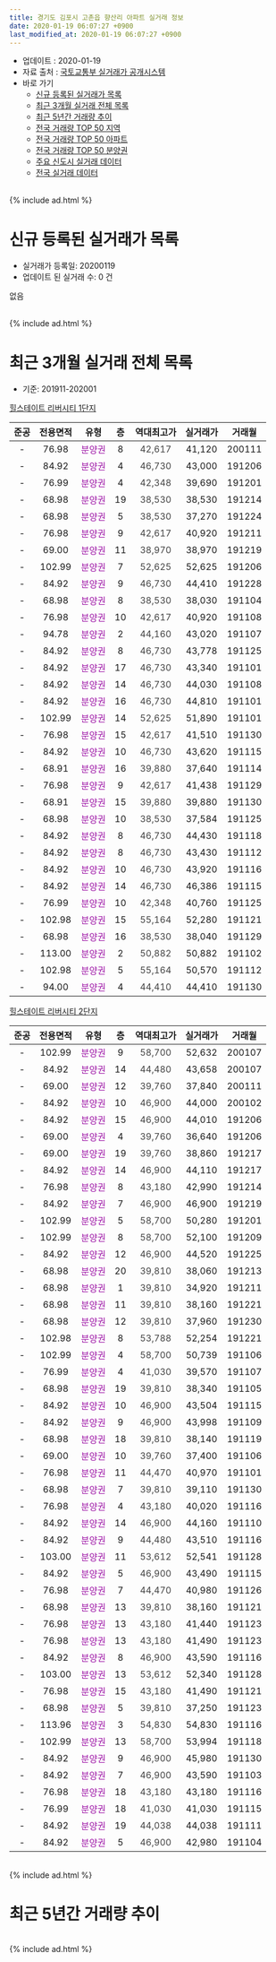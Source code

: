 ```yaml
---
title: 경기도 김포시 고촌읍 향산리 아파트 실거래 정보
date: 2020-01-19 06:07:27 +0900
last_modified_at: 2020-01-19 06:07:27 +0900
---
```


* 업데이트 : 2020-01-19
* 자료 출처 : [국토교통부 실거래가 공개시스템](http://rt.molit.go.kr)
* 바로 가기
    * [신규 등록된 실거래가 목록](#신규-등록된-실거래가-목록)
    * [최근 3개월 실거래 전체 목록](#최근-3개월-실거래-전체-목록)
    * [최근 5년간 거래량 추이](#최근-5년간-거래량-추이)
    * [전국 거래량 TOP 50 지역](https://apt-info.github.io/apt-trade-info/최근-3개월-전국에서-가장-거래가-많이-발생한-지역)
    * [전국 거래량 TOP 50 아파트](https://apt-info.github.io/apt-trade-info/최근-3개월-전국에서-가장-거래가-많이-발생한-아파트)
    * [전국 거래량 TOP 50 분양권](https://apt-info.github.io/apt-trade-info/최근-3개월-전국에서-가장-거래가-많이-발생한-분양권)
    * [주요 신도시 실거래 데이터](https://apt-info.github.io/apt-trade-info/주요-신도시)
    * [전국 실거래 데이터](https://apt-info.github.io/apt-trade-info/전국)
<br>
{% include ad.html %}
<br>

# 신규 등록된 실거래가 목록
* 실거래가 등록일: 20200119
* 업데이트 된 실거래 수: 0 건

없음

<br>
{% include ad.html %}
<br>

# 최근 3개월 실거래 전체 목록
* 기준: 201911-202001


[힐스테이트 리버시티 1단지](https://search.naver.com/search.naver?query=%EA%B2%BD%EA%B8%B0%EB%8F%84+%EA%B9%80%ED%8F%AC%EC%8B%9C+%EA%B3%A0%EC%B4%8C%EC%9D%8D+%ED%96%A5%EC%82%B0%EB%A6%AC+%ED%9E%90%EC%8A%A4%ED%85%8C%EC%9D%B4%ED%8A%B8+%EB%A6%AC%EB%B2%84%EC%8B%9C%ED%8B%B0+1%EB%8B%A8%EC%A7%80)

|준공|전용면적|유형|층|역대최고가|실거래가|거래월|
|:---:|:---:|:---:|:---:|:---:|:---:|:---:|
|-|76.98|<span style="color:#9C11A5">분양권</span>|8|<span style="color:#444444">42,617</span>|41,120|200111|
|-|84.92|<span style="color:#9C11A5">분양권</span>|4|<span style="color:#444444">46,730</span>|43,000|191206|
|-|76.99|<span style="color:#9C11A5">분양권</span>|4|<span style="color:#444444">42,348</span>|39,690|191201|
|-|68.98|<span style="color:#9C11A5">분양권</span>|19|<span style="color:#444444">38,530</span>|38,530|191214|
|-|68.98|<span style="color:#9C11A5">분양권</span>|5|<span style="color:#444444">38,530</span>|37,270|191224|
|-|76.98|<span style="color:#9C11A5">분양권</span>|9|<span style="color:#444444">42,617</span>|40,920|191211|
|-|69.00|<span style="color:#9C11A5">분양권</span>|11|<span style="color:#444444">38,970</span>|38,970|191219|
|-|102.99|<span style="color:#9C11A5">분양권</span>|7|<span style="color:#444444">52,625</span>|52,625|191206|
|-|84.92|<span style="color:#9C11A5">분양권</span>|9|<span style="color:#444444">46,730</span>|44,410|191228|
|-|68.98|<span style="color:#9C11A5">분양권</span>|8|<span style="color:#444444">38,530</span>|38,030|191104|
|-|76.98|<span style="color:#9C11A5">분양권</span>|10|<span style="color:#444444">42,617</span>|40,920|191108|
|-|94.78|<span style="color:#9C11A5">분양권</span>|2|<span style="color:#444444">44,160</span>|43,020|191107|
|-|84.92|<span style="color:#9C11A5">분양권</span>|8|<span style="color:#444444">46,730</span>|43,778|191125|
|-|84.92|<span style="color:#9C11A5">분양권</span>|17|<span style="color:#444444">46,730</span>|43,340|191101|
|-|84.92|<span style="color:#9C11A5">분양권</span>|14|<span style="color:#444444">46,730</span>|44,030|191108|
|-|84.92|<span style="color:#9C11A5">분양권</span>|16|<span style="color:#444444">46,730</span>|44,810|191101|
|-|102.99|<span style="color:#9C11A5">분양권</span>|14|<span style="color:#444444">52,625</span>|51,890|191101|
|-|76.98|<span style="color:#9C11A5">분양권</span>|15|<span style="color:#444444">42,617</span>|41,510|191130|
|-|84.92|<span style="color:#9C11A5">분양권</span>|10|<span style="color:#444444">46,730</span>|43,620|191115|
|-|68.91|<span style="color:#9C11A5">분양권</span>|16|<span style="color:#444444">39,880</span>|37,640|191114|
|-|76.98|<span style="color:#9C11A5">분양권</span>|9|<span style="color:#444444">42,617</span>|41,438|191129|
|-|68.91|<span style="color:#9C11A5">분양권</span>|15|<span style="color:#444444">39,880</span>|39,880|191130|
|-|68.98|<span style="color:#9C11A5">분양권</span>|10|<span style="color:#444444">38,530</span>|37,584|191125|
|-|84.92|<span style="color:#9C11A5">분양권</span>|8|<span style="color:#444444">46,730</span>|44,430|191118|
|-|84.92|<span style="color:#9C11A5">분양권</span>|8|<span style="color:#444444">46,730</span>|43,430|191112|
|-|84.92|<span style="color:#9C11A5">분양권</span>|10|<span style="color:#444444">46,730</span>|43,920|191116|
|-|84.92|<span style="color:#9C11A5">분양권</span>|14|<span style="color:#444444">46,730</span>|46,386|191115|
|-|76.99|<span style="color:#9C11A5">분양권</span>|10|<span style="color:#444444">42,348</span>|40,760|191125|
|-|102.98|<span style="color:#9C11A5">분양권</span>|15|<span style="color:#444444">55,164</span>|52,280|191121|
|-|68.98|<span style="color:#9C11A5">분양권</span>|16|<span style="color:#444444">38,530</span>|38,040|191129|
|-|113.00|<span style="color:#9C11A5">분양권</span>|2|<span style="color:#444444">50,882</span>|50,882|191102|
|-|102.98|<span style="color:#9C11A5">분양권</span>|5|<span style="color:#444444">55,164</span>|50,570|191112|
|-|94.00|<span style="color:#9C11A5">분양권</span>|4|<span style="color:#444444">44,410</span>|44,410|191130|

[힐스테이트 리버시티 2단지](https://search.naver.com/search.naver?query=%EA%B2%BD%EA%B8%B0%EB%8F%84+%EA%B9%80%ED%8F%AC%EC%8B%9C+%EA%B3%A0%EC%B4%8C%EC%9D%8D+%ED%96%A5%EC%82%B0%EB%A6%AC+%ED%9E%90%EC%8A%A4%ED%85%8C%EC%9D%B4%ED%8A%B8+%EB%A6%AC%EB%B2%84%EC%8B%9C%ED%8B%B0+2%EB%8B%A8%EC%A7%80)

|준공|전용면적|유형|층|역대최고가|실거래가|거래월|
|:---:|:---:|:---:|:---:|:---:|:---:|:---:|
|-|102.99|<span style="color:#9C11A5">분양권</span>|9|<span style="color:#444444">58,700</span>|52,632|200107|
|-|84.92|<span style="color:#9C11A5">분양권</span>|14|<span style="color:#444444">44,480</span>|43,658|200107|
|-|69.00|<span style="color:#9C11A5">분양권</span>|12|<span style="color:#444444">39,760</span>|37,840|200111|
|-|84.92|<span style="color:#9C11A5">분양권</span>|10|<span style="color:#444444">46,900</span>|44,000|200102|
|-|84.92|<span style="color:#9C11A5">분양권</span>|15|<span style="color:#444444">46,900</span>|44,010|191206|
|-|69.00|<span style="color:#9C11A5">분양권</span>|4|<span style="color:#444444">39,760</span>|36,640|191206|
|-|69.00|<span style="color:#9C11A5">분양권</span>|19|<span style="color:#444444">39,760</span>|38,860|191217|
|-|84.92|<span style="color:#9C11A5">분양권</span>|14|<span style="color:#444444">46,900</span>|44,110|191217|
|-|76.98|<span style="color:#9C11A5">분양권</span>|8|<span style="color:#444444">43,180</span>|42,990|191214|
|-|84.92|<span style="color:#9C11A5">분양권</span>|7|<span style="color:#444444">46,900</span>|46,900|191219|
|-|102.99|<span style="color:#9C11A5">분양권</span>|5|<span style="color:#444444">58,700</span>|50,280|191201|
|-|102.99|<span style="color:#9C11A5">분양권</span>|8|<span style="color:#444444">58,700</span>|52,100|191209|
|-|84.92|<span style="color:#9C11A5">분양권</span>|12|<span style="color:#444444">46,900</span>|44,520|191225|
|-|68.98|<span style="color:#9C11A5">분양권</span>|20|<span style="color:#444444">39,810</span>|38,060|191213|
|-|68.98|<span style="color:#9C11A5">분양권</span>|1|<span style="color:#444444">39,810</span>|34,920|191211|
|-|68.98|<span style="color:#9C11A5">분양권</span>|11|<span style="color:#444444">39,810</span>|38,160|191221|
|-|68.98|<span style="color:#9C11A5">분양권</span>|12|<span style="color:#444444">39,810</span>|37,960|191230|
|-|102.98|<span style="color:#9C11A5">분양권</span>|8|<span style="color:#444444">53,788</span>|52,254|191221|
|-|102.99|<span style="color:#9C11A5">분양권</span>|4|<span style="color:#444444">58,700</span>|50,739|191106|
|-|76.99|<span style="color:#9C11A5">분양권</span>|4|<span style="color:#444444">41,030</span>|39,570|191107|
|-|68.98|<span style="color:#9C11A5">분양권</span>|19|<span style="color:#444444">39,810</span>|38,340|191105|
|-|84.92|<span style="color:#9C11A5">분양권</span>|10|<span style="color:#444444">46,900</span>|43,504|191115|
|-|84.92|<span style="color:#9C11A5">분양권</span>|9|<span style="color:#444444">46,900</span>|43,998|191109|
|-|68.98|<span style="color:#9C11A5">분양권</span>|18|<span style="color:#444444">39,810</span>|38,140|191119|
|-|69.00|<span style="color:#9C11A5">분양권</span>|10|<span style="color:#444444">39,760</span>|37,400|191106|
|-|76.98|<span style="color:#9C11A5">분양권</span>|11|<span style="color:#444444">44,470</span>|40,970|191101|
|-|68.98|<span style="color:#9C11A5">분양권</span>|7|<span style="color:#444444">39,810</span>|39,110|191130|
|-|76.98|<span style="color:#9C11A5">분양권</span>|4|<span style="color:#444444">43,180</span>|40,020|191116|
|-|84.92|<span style="color:#9C11A5">분양권</span>|14|<span style="color:#444444">46,900</span>|44,160|191110|
|-|84.92|<span style="color:#9C11A5">분양권</span>|9|<span style="color:#444444">44,480</span>|43,510|191116|
|-|103.00|<span style="color:#9C11A5">분양권</span>|11|<span style="color:#444444">53,612</span>|52,541|191128|
|-|84.92|<span style="color:#9C11A5">분양권</span>|5|<span style="color:#444444">46,900</span>|43,490|191115|
|-|76.98|<span style="color:#9C11A5">분양권</span>|7|<span style="color:#444444">44,470</span>|40,980|191126|
|-|68.98|<span style="color:#9C11A5">분양권</span>|13|<span style="color:#444444">39,810</span>|38,160|191121|
|-|76.98|<span style="color:#9C11A5">분양권</span>|13|<span style="color:#444444">43,180</span>|41,440|191123|
|-|76.98|<span style="color:#9C11A5">분양권</span>|13|<span style="color:#444444">43,180</span>|41,490|191123|
|-|84.92|<span style="color:#9C11A5">분양권</span>|8|<span style="color:#444444">46,900</span>|43,590|191116|
|-|103.00|<span style="color:#9C11A5">분양권</span>|13|<span style="color:#444444">53,612</span>|52,340|191128|
|-|76.98|<span style="color:#9C11A5">분양권</span>|15|<span style="color:#444444">43,180</span>|41,490|191121|
|-|68.98|<span style="color:#9C11A5">분양권</span>|5|<span style="color:#444444">39,810</span>|37,250|191123|
|-|113.96|<span style="color:#9C11A5">분양권</span>|3|<span style="color:#444444">54,830</span>|54,830|191116|
|-|102.99|<span style="color:#9C11A5">분양권</span>|13|<span style="color:#444444">58,700</span>|53,994|191118|
|-|84.92|<span style="color:#9C11A5">분양권</span>|9|<span style="color:#444444">46,900</span>|45,980|191130|
|-|84.92|<span style="color:#9C11A5">분양권</span>|7|<span style="color:#444444">46,900</span>|43,590|191103|
|-|76.98|<span style="color:#9C11A5">분양권</span>|18|<span style="color:#444444">43,180</span>|43,180|191116|
|-|76.99|<span style="color:#9C11A5">분양권</span>|18|<span style="color:#444444">41,030</span>|41,030|191115|
|-|84.92|<span style="color:#9C11A5">분양권</span>|19|<span style="color:#444444">44,038</span>|44,038|191111|
|-|84.92|<span style="color:#9C11A5">분양권</span>|5|<span style="color:#444444">46,900</span>|42,980|191104|


<br>
{% include ad.html %}
<br>

# 최근 5년간 거래량 추이


<div style="width:100%;">
    <canvas id="deal_progress" height="200"></canvas>
</div>

<script>
new Chart(document.getElementById("deal_progress"), {
    type: 'line',
    data: {
        labels: ['201501','201502','201503','201504','201505','201506','201507','201508','201509','201510','201511','201512','201601','201602','201603','201604','201605','201606','201607','201608','201609','201610','201611','201612','201701','201702','201703','201704','201705','201706','201707','201708','201709','201710','201711','201712','201801','201802','201803','201804','201805','201806','201807','201808','201809','201810','201811','201812','201901','201902','201903','201904','201905','201906','201907','201908','201909','201910','201911','201912','202001'],
        datasets: [{
            label: '매매',
            pointRadius: 1,
            data: [0, 0, 0, 0, 0, 0, 0, 0, 0, 0, 0, 0, 0, 0, 0, 0, 0, 0, 0, 0, 0, 0, 0, 0, 0, 0, 0, 0, 0, 0, 0, 0, 0, 0, 0, 0, 1, 0, 0, 0, 1, 0, 0, 0, 0, 395, 68, 46, 18, 6, 15, 12, 14, 20, 36, 32, 27, 74, 54, 22, 5],
            borderColor: "rgba(255, 201, 14, 1)",
            backgroundColor: "rgba(255, 201, 14, 0.5)",
            fill: false,
            lineTension: 0
        },{
            label: '전월세',
            pointRadius: 1,
            data: [0, 0, 0, 0, 0, 0, 0, 0, 0, 0, 0, 0, 0, 0, 0, 0, 0, 0, 0, 0, 0, 0, 0, 0, 0, 0, 0, 0, 0, 0, 0, 0, 0, 0, 0, 0, 0, 0, 0, 0, 0, 0, 0, 0, 0, 0, 0, 0, 0, 0, 0, 0, 0, 0, 0, 0, 0, 0, 0, 0, 0],
            borderColor: "rgba(0, 141, 185, 1)",
            backgroundColor: "rgba(0, 141, 185, 0.5)",
            fill: false,
            lineTension: 0
        }
        ]
    },
    options: {
        responsive: true,
        title: {
            display: false
        },
        tooltips: {
            mode: 'index',
            intersect: false
        },
        hover: {
            mode: 'nearest',
            intersect: true
        },
        scales: {
            xAxes: [{
                display: true,
                scaleLabel: {
                    display: true,
                    labelString: '년/월'
                }
            }],
            yAxes: [{
                display: true,
                ticks: {
                    suggestedMin: 0,
                },
                scaleLabel: {
                    display: true,
                    labelString: '실거래 수'
                }
            }]
        }
    }
});

</script>


<br>
{% include ad.html %}
<br>

